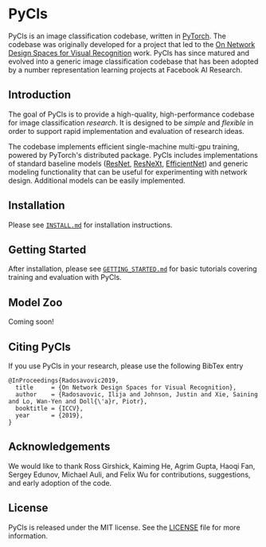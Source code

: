 # PyCls

PyCls is an image classification codebase, written in [PyTorch](https://pytorch.org/). The codebase was originally developed for a project that led to the [On Network Design Spaces for Visual Recognition](https://arxiv.org/abs/1905.13214) work. PyCls has since matured and evolved into a generic image classification codebase that has been adopted by a number representation learning projects at Facebook AI Research.

## Introduction

The goal of PyCls is to provide a high-quality, high-performance codebase for image classification <i>research</i>. It is designed to be <i>simple</i> and <i>flexible</i> in order to support rapid implementation and evaluation of research ideas.

The codebase implements efficient single-machine multi-gpu training, powered by PyTorch's distributed package. PyCls includes implementations of standard baseline models ([ResNet](https://arxiv.org/abs/1512.03385), [ResNeXt](https://arxiv.org/abs/1611.05431), [EfficientNet](https://arxiv.org/abs/1905.11946)) and generic modeling functionality that can be useful for experimenting with network design. Additional models can be easily implemented.

## Installation

Please see [`INSTALL.md`](INSTALL.md) for installation instructions.

## Getting Started

After installation, please see [`GETTING_STARTED.md`](GETTING_STARTED.md) for basic tutorials covering training and evaluation with PyCls.

## Model Zoo

Coming soon!

## Citing PyCls

If you use PyCls in your research, please use the following BibTex entry

```
@InProceedings{Radosavovic2019,
  title     = {On Network Design Spaces for Visual Recognition},
  author    = {Radosavovic, Ilija and Johnson, Justin and Xie, Saining and Lo, Wan-Yen and Doll{\'a}r, Piotr},
  booktitle = {ICCV},
  year      = {2019},
}
```

## Acknowledgements

We would like to thank Ross Girshick, Kaiming He, Agrim Gupta, Haoqi Fan, Sergey Edunov, Michael Auli, and Felix Wu for contributions, suggestions, and early adoption of the code.

## License

PyCls is released under the MIT license. See the [LICENSE](LICENSE) file for more information.
